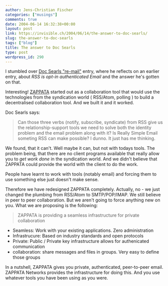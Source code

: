 ```yaml
---
author: Jens-Christian Fischer
categories: ["musings"]
comments: true
date: 2004-06-14 16:32:38+00:00
layout: post
link: https://invisible.ch/2004/06/14/the-answer-to-doc-searls/
slug: the-answer-to-doc-searls
tags: ["blog"]
title: The answer to Doc Searls
type: post
wordpress_id: 290
---
```


I stumbled over [Doc Searls "re-mail"](https://doc.weblogs.com/discuss/msgReader$4809) entry, where he reflects on an earlier entry, about  _RSS is opt-in authenticated Email_ and the answer he's gotten on that.

Interesting! [ZAPPATA](https://zappatanetworks.com/) started out as a collaboration tool that would use the technologies from the syndication world ( RSS/Atom, polling ) to build a decentralised collaboration tool.  And we built it and it worked.

Doc Searls says:


<blockquote>Can those three verbs (notify, subscribe, syndicate) from RSS give us the relationship-support tools we need to solve both the identity problem and the email problem along with it? Is Really Simple Email someting RSS can make possible? I dunno. It just has me thinking.</blockquote>


We found, that it can't. Well maybe it can, but not with todays tools. The problem being, that there are no client programs available that really allow you to _get work done_ in the syndication world. And we didn't believe that ZAPPATA could provide the world with the client to do the work. 

People have learnt to work with tools (notably email) and forcing them to use something else just doesn't make sense.

Therefore we have redesigned ZAPPATA completely. Actually, no - we just changed the plumbing from RSS/Atom to SMTP/POP/IMAP. We still believe in peer to peer collaboration. But we aren't going to force anything new on you. What we are proposing is the following:


<blockquote>ZAPPATA is providing a seamless infrastructure for private collaboration</blockquote>




  * Seamless: Work with your existing applications. Zero administration
  * Infrastrucure: Based on industry standards and open protocols
  * Private: Public / Private key infrastructure allows for authenicated communication
  * collaboration: share messages and files in groups. Very easy to define those groups


In a nutshell, ZAPPATA gives you private, authenticated, peer-to-peer email. ZAPPATA Networks provides the infrastructure for doing this. And you use whatever tools you have been using as you were.
